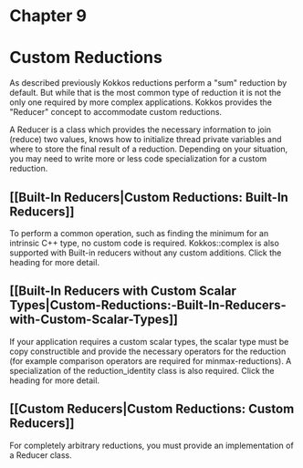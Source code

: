 # Chapter 9

# Custom Reductions

As described previously Kokkos reductions perform a "sum" reduction by default. But while that is the most common type of reduction it is not the only one required by more complex applications. Kokkos provides the "Reducer" concept to accommodate custom reductions. 

A Reducer is a class which provides the necessary information to join (reduce) two values, knows how to initialize thread private variables and where to store the final result of a reduction. Depending on your situation, you may need to write more or less code specialization for a custom reduction. 

## **[[Built-In Reducers|Custom Reductions: Built-In Reducers]]**
To perform a common operation, such as finding the minimum for an intrinsic C++ type, no custom code is required.  Kokkos::complex is also supported with Built-in reducers without any custom additions.  Click the heading for more detail.

## **[[Built-In Reducers with Custom Scalar Types|Custom-Reductions:-Built-In-Reducers-with-Custom-Scalar-Types]]**
If your application requires a custom scalar types, the scalar type must be copy constructible and provide the necessary operators for the reduction (for example comparison operators are required for minmax-reductions). A specialization of the reduction_identity class is also required.  Click the heading for more detail. 

## **[[Custom Reducers|Custom Reductions: Custom Reducers]]**
For completely arbitrary reductions, you must provide an implementation of a Reducer class. 
